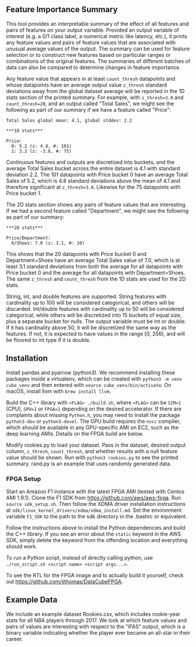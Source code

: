 ## Feature Importance Summary
This tool provides an interpretable summary of the effect of
all features and pairs of features on your output variable. Provided
an output variable of interest (e.g. a 0/1 class label, a numerical metric
like latency, etc.), it prints any feature values and
pairs of feature values that are associated with unusual average values of the output.
The summary can be used for feature selection or to construct new features based on
particular ranges or combinations of the original features. The summaries of different batches
of data can also be compared to determine changes in feature importance.

Any feature value that appears in at least `count_thresh` datapoints and
whose datapoints have an average output value `z_thresh` standard deviations
away from the global dataset average will be reported in the
1D stats section of the printed summary. For example, with
`z_thresh=3.0` and `count_thresh=20`, and an output called "Total Sales", we might see the following as part of our summary if we have a feature called "Price":
```
Total Sales global mean: 4.1, global stddev: 2.2

***1D stats***

Price:
  0: 5.2 (z: 4.8, #: 101)
  1: 3.2 (z: -3.6, #: 75)
```
Continuous features and outputs are discretized into buckets, and the average Total Sales
bucket across the entire dataset is 4.1 with standard deviation 2.2. The 101 datapoints with
Price bucket 0 have an average Total Sales of 5.2, which is 4.8 standard deviations
above the mean of 4.1 and therefore significant at `z_thresh=3.0`. Likewise for the 75 datapoints with Price bucket 1.

The 2D stats section shows any pairs of feature values that are interesting. If we had a
second feature called "Department", we might see the following as part of our summary:
```
***2D stats***

Price/Department:
  0/Shoes: 7.0 (z: 3.1, #: 20)
```
This shows that the 20 datapoints with Price bucket 0 and Department=Shoes have an average
Total Sales value of 7.0, which is at least 3.1 standard deviations from both the average
for all datapoints with Price bucket 0 and the average for all datapoints with
Department=Shoes. The same `z_thresh` and `count_thresh` from the 1D stats are used for
the 2D stats.

String, int, and double features are supported. String
features with cardinality up to 100 will be considered categorical, and others will be discarded.
Int/double features  with cardinality up to 50 will be considered categorical, while others will
be discretized into 15 buckets of equal size, plus a separate
bucket for nulls. The output variable must be int or double. If it has cardinality
above 50, it will be discretized the same way as the features. If not, it is
expected to have values in the range [0, 256), and will be floored to int type if it
is double.

## Installation
Install pandas and pyarrow (python3). We recommend installing these
packages inside a virtualenv,
which can be created with `python3 -m venv cube_venv` and then entered
with `source cube_venv/bin/activate`. On macOS, install llvm with
`brew install llvm`.

Build the C++ library with
`<FLAG> ./build.sh`, where `<FLAG>` can be `SIM=1` (CPU), `GPU=1` or
`FPGA=1` depending on the desired accelerator. If there are complaints about
missing `Python.h`, you may need to install the package `python3-dev` or
`python3-devel`. The GPU build requires
the `nvcc` compiler, which should be available in any GPU-specific
AMI on EC2, such as the deep learning AMIs. Details on the FPGA build are below.

Modify rookies.py to load your dataset. Pass in the dataset, desired output 
column, `z_thresh`, `count_thresh`, and whether results with a null feature value
should be shown. Run with `python3 rookies.py` to see the printed summary.
rand.py is an example that uses randomly generated data.

### FPGA Setup
Start an Amazon F1 instance with the latest FPGA AMI (tested with
Centos AMI 1.9.1). Clone the F1 SDK from https://github.com/aws/aws-fpga.
Run `source sdk_setup.sh`. Then follow the XDMA driver installation instructions
at `sdk/linux_kernel_drivers/xdma/xdma_install.md`. Set the environment variable
`F1_SDK` to the path to the sdk directory in the .bashrc or equivalent.

Follow the instructions above to install the Python dependencies and
build the C++ library. If you see an error 
about the `static` keyword in the AWS SDK, simply delete the keyword from the
offending location and everything should work.

To run a Python script, instead of directly calling python, use
`./run_script.sh <script name> <script args...>`.

To see the RTL for the FPGA image and to actually build it yourself, check out
https://github.com/jjthomas/DataCubeFPGA.

## Example Data
We include an example dataset Rookies.csv, which includes rookie-year stats for all NBA
players through 2017. We look at which feature values and pairs of values are interesting
with respect to the "IFAS" output, which is a binary variable indicating whether
the player ever became an all-star in their career.
